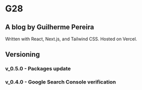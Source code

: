 # G28 

## A blog by Guilherme Pereira

Written with React, Next.js, and Tailwind CSS. Hosted on Vercel.

## Versioning

### v_0.5.0 - Packages update

### v_0.4.0 - Google Search Console verification